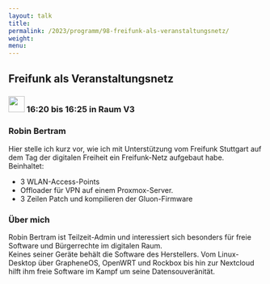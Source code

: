 ```yaml
---
layout: talk
title:
permalink: /2023/programm/98-freifunk-als-veranstaltungsnetz/
weight:
menu:
---
```

## Freifunk als Veranstaltungsnetz

### <img height = "32" src="../../../images/lightning.svg"> 16:20 bis 16:25 in Raum V3

### Robin Bertram

Hier stelle ich kurz vor, wie ich mit Unterstützung vom Freifunk Stuttgart auf dem Tag der digitalen Freiheit ein Freifunk-Netz aufgebaut habe.  
Beinhaltet:  
- 3 WLAN-Access-Points  
- Offloader für VPN auf einem Proxmox-Server.  
- 3 Zeilen Patch und kompilieren der Gluon-Firmware

### Über mich

Robin Bertram ist Teilzeit-Admin und interessiert sich besonders für freie Software und Bürgerrechte im digitalen Raum.  
Keines seiner Geräte behält die Software des Herstellers. Vom Linux-Desktop über GrapheneOS, OpenWRT und Rockbox bis hin zur Nextcloud hilft ihm freie Software im Kampf um seine Datensouveränität.

